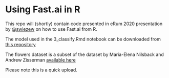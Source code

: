 # Using Fast.ai in R
This repo will (shortly) contain code presented in eRum 2020 presentation by [@swiezew](https://github.com/swiezew) on how to use Fast.ai from R.

The model used in the 3_classify.Rmd notebook can be downloaded from [this repository](https://github.com/Appsilon/serengeti_try_it_yourself/blob/master/model/trained_model.pkl)

The flowers dataset is a subset of the dataset by Maria-Elena Nilsback and Andrew Zisserman [available here](https://www.robots.ox.ac.uk/~vgg/data/flowers/)

Please note this is a quick upload.

